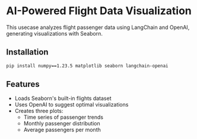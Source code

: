 # AI-Powered Flight Data Visualization

This usecase analyzes flight passenger data using LangChain and OpenAI, generating visualizations with Seaborn.


## Installation
```bash
pip install numpy==1.23.5 matplotlib seaborn langchain-openai
```

## Features
- Loads Seaborn's built-in flights dataset
- Uses OpenAI to suggest optimal visualizations
- Creates three plots:
  - Time series of passenger trends
  - Monthly passenger distribution
  - Average passengers per month
